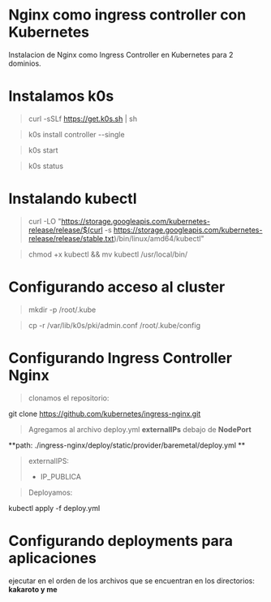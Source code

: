 # Nginx como ingress controller con Kubernetes
Instalacion de Nginx como Ingress Controller en Kubernetes para 2 dominios.

Instalamos k0s
===

> curl -sSLf https://get.k0s.sh |  sh

> k0s install controller --single

> k0s start

> k0s status

Instalando kubectl
===

> curl -LO "https://storage.googleapis.com/kubernetes-release/release/$(curl -s https://storage.googleapis.com/kubernetes-release/release/stable.txt)/bin/linux/amd64/kubectl"

> chmod +x kubectl && mv kubectl /usr/local/bin/


Configurando acceso al cluster
=====

> mkdir -p /root/.kube

> cp -r /var/lib/k0s/pki/admin.conf /root/.kube/config

Configurando Ingress Controller Nginx
====

> clonamos el repositorio:

git clone https://github.com/kubernetes/ingress-nginx.git

> Agregamos al archivo deploy.yml  **externalIPs** debajo de **NodePort**


**path: ./ingress-nginx/deploy/static/provider/baremetal/deploy.yml **

> externalIPS:
> - IP_PUBLICA

> Deployamos:

kubectl apply -f deploy.yml


Configurando deployments para aplicaciones 
===

ejecutar en el orden de los archivos que se encuentran en los directorios: **kakaroto y me**
